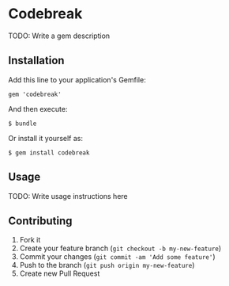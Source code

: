 # Codebreak

TODO: Write a gem description

## Installation

Add this line to your application's Gemfile:

    gem 'codebreak'

And then execute:

    $ bundle

Or install it yourself as:

    $ gem install codebreak

## Usage

TODO: Write usage instructions here

## Contributing

1. Fork it
2. Create your feature branch (`git checkout -b my-new-feature`)
3. Commit your changes (`git commit -am 'Add some feature'`)
4. Push to the branch (`git push origin my-new-feature`)
5. Create new Pull Request
